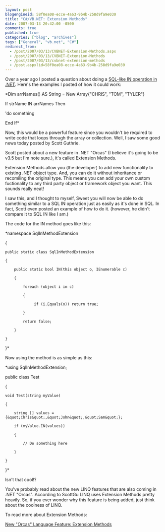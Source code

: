 ```yaml
---
layout: post
blogengineid: 58f0ea08-ecce-4a63-9b4b-258d9fa9e030
title: "C#/VB.NET: Extension Methods"
date: 2007-03-13 20:42:00 -0500
comments: true
published: true
categories: ["blog", "archives"]
tags: ["General", "vb.net", "C#"]
redirect_from: 
  - /post/2007/03/13/CVBNET-Extension-Methods.aspx
  - /post/2007/03/13/CVBNET-Extension-Methods
  - /post/2007/03/13/cvbnet-extension-methods
  - /post.aspx?id=58f0ea08-ecce-4a63-9b4b-258d9fa9e030
---
```

<!-- more -->


Over a year ago I posted a question about doing a <a href="/Blog/Post.aspx?PostID=601">SQL-like IN operation in .NET</a>. Here&#39;s the examples I posted of how it could work:



*Dim arrNames() AS String = New Array{&quot;CHRIS&quot;, &quot;TOM&quot;, &quot;TYLER&quot;}

If strName IN arrNames Then

   &#39;do something

End If*



Now, this would be a powerful feature since you wouldn&#39;t be required to write code that loops through the array or collection. Well, I saw some good news today posted by Scott Guthrie.



Scott posted about a new feature in .NET &quot;Orcas&quot; (I believe it&#39;s going to be v3.5 but I&#39;m note sure.), it&#39;s called Extension Methods.



Extension Methods allow you (the developer) to add new functionality to existing .NET object type. And, you can do it without inheritance or recomiling the original type. This means you can add your own custom fuctionality to any third party object or framework object you want. This sounds really neat!



I saw this, and I thought to myself, Sweet you will now be able to do something similar to a SQL IN operation just as easily as it&#39;s done in SQL. In fact, Scott even posted an example of how to do it. (however, he didn&#39;t compare it to SQL IN like I am.)



The code for the IN method goes like this:



*namespace SqlInMethodExtension

{

    public static class SqlInMethodExtension

    {

        public static bool IN(this object o, IEnumerable c)

        {

            foreach (object i in c)

            {

                 if (i.Equals(o)) return true;

            }

            return false;

        }

    }

}*



Now using the method is as simple as this:



*using SqlInMethodExtension;

public class Test

{

    void Test(string myValue)

    {

        string [] values = {&quot;Chris&quot;,&quot;John&quot;,&quot;Sam&quot;};

        if (myValue.IN(values))

        {

            // Do something here

        }

    }

}*



Isn&#39;t that cool!?



You&#39;ve probably read about the new LINQ features that are also coming in .NET &quot;Orcas&quot;. According to ScottGu LINQ uses Extension Methods pretty heavily. So, if you ever wonder why this feature is being added, just think about the coolness of LINQ.



To read more about Extension Methods:

<a href="http://weblogs.asp.net/scottgu/archive/2007/03/13/new-orcas-language-feature-extension-methods.aspx">New &quot;Orcas&quot; Language Feature: Extension Methods</a>


